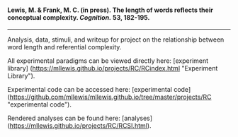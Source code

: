 #### Lewis, M. & Frank, M. C. (in press). The length of words reflects their conceptual complexity. *Cognition.* 53, 182-195.

-----

Analysis, data, stimuli, and writeup for project on the relationship between word length and referential complexity. 

All experimental paradigms can be viewed directly here: [experiment library] (https://mllewis.github.io/projects/RC/RCindex.html "Experiment Library"). 

Experimental code can be accessed here: [experimental code] (https://github.com/mllewis/mllewis.github.io/tree/master/projects/RC "experimental code").

Rendered analyses can be found here: [analyses] (https://mllewis.github.io/projects/RC/RCSI.html).
